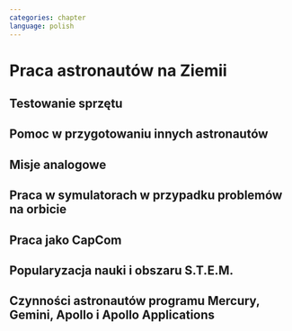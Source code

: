 ```yaml
---
categories: chapter
language: polish
---
```



# Praca astronautów na Ziemii
<!-- TODO: Praca astronautów na Ziemii
- http://www.asc-csa.gc.ca/eng/astronauts/about-the-job/ongoing-training.asp
- The astronaut's responsibilities on Earth include:
    - acting as capcoms
    - testing robotic procedures
    - developing spacewalk choreography,
    - training other astronauts
    - educating Canadians about space and motivating young people to study science and technology
    - conducting any other tasks required by the CSA or NASA
- Participating in research and development activities
- Jeremy Hansen in a helicopter, The National Research Council's (NRC's) Bell 205 helicopter turned moon lander. (Credit: CSA)
- Some astronauts help advance space technologies. For example, Jeremy Hansen underwent intensive helicopter flight training at the Flight Research Laboratory of the NRC of Canada. A former CF-18 pilot with the Royal Canadian Air Force, he was asked to test NRC technologies by simulating a lunar landing! These flights enabled Jeremy to evaluate the feasibility of using a Bell 205 helicopter as planetary lander simulator. The technology could potentially be commercialized and shared with the private industry and other space agencies.
- Learning to survive in extreme conditions, Canadian astronaut Bob Thirsk, Robert Thirsk (left), in front of a Soyuz descent module, during a winter survival exercise in Russia. (Credit: Roscosmos), At the end of a mission in orbit, astronauts return to Earth aboard a Soyuz capsule to a designated location in the steppes of Kazakhstan. Ground crews generally manage to extract the crew members within a few minutes of their landing. However, in the event of a problem or a deviation from the intended trajectory, the astronauts must be prepared to survive in remote or hostile environments (e.g. at sea, in a forest or in a desert), in summer or in winter. In such cases, it might take the ground crew hours or even days to reach them!
- This type of training also helps the astronauts build their:
    - sense of team spirit
    - decision-making ability
    - leadership skills
    - Finally, once an astronaut receives an assignment to a space mission, he or she may begin mission-specific training.
- Odwiedzają różne agencje
    - SpaceX
    - Virgin Gallactic
    - Scaled Composits
- http://www.asc-csa.gc.ca/eng/astronauts/about-the-job/ongoing-training.asp
- http://www.asc-csa.gc.ca/eng/astronauts/about-the-job/default.asp

http://www.esa.int/Our_Activities/Human_Spaceflight/Astronauts/European_astronauts_in_new_functions
-->

## Testowanie sprzętu

## Pomoc w przygotowaniu innych astronautów

## Misje analogowe
<!-- TODO: Misje analogowe
- CAVES
- NEEMO
- Pangea
- Sardynia (jaskinie) - misja CAVES
- Lanzarote, Wyspy Kanaryjskie
    - Geologia planetarna
    - http://www.esa.int/Our_Activities/Human_Spaceflight/Caves/One_small_step_for_a_geologist
- Bressanone, Italy
    - project: Pangea
    - http://www.esa.int/Our_Activities/Human_Spaceflight/Caves/Preparing_astronauts_for_exploring_celestial_bodies
    - rock sampling
    - traces of life
-->

## Praca w symulatorach w przypadku problemów na orbicie

## Praca jako CapCom
<!-- TODO: Praca jako CapCom
- Luca Parmitano dla Thomasa Pasqueta podczas EVA w styczniu 2017
-->
## Popularyzacja nauki i obszaru S.T.E.M.

## Czynności astronautów programu Mercury, Gemini, Apollo i Apollo Applications
<!-- TODO: Czynności astronautów programu Mercury, Gemini, Apollo i Apollo Applications
- 5 przypisanych do Lunar Module
- być kiedy były budowane, spędził śpiąc na podłodze LM nr 6 więcej czasu niż załoga, która nim leciała
- support crew of Apollo 8
- support assignment of Apollo 12
- miał być w prime crew Apollo 19 (ale odwołali)
- miał zostać commander Skylab 3
- Astronaut: Jim Carr
    - 1 full year (1.5 roku)
    - astronomy
    - astrophysics
    - flight physiology
    - orbital trajectories (orbital management)
-->
